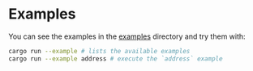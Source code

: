 # Examples

You can see the examples in the [examples](examples/) directory and try them with:

```bash
cargo run --example # lists the available examples
cargo run --example address # execute the `address` example
```

